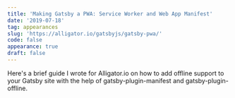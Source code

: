 ```yaml
---
title: 'Making Gatsby a PWA: Service Worker and Web App Manifest'
date: '2019-07-18'
tag: appearances
slug: 'https://alligator.io/gatsbyjs/gatsby-pwa/'
code: false
appearance: true
draft: false
---
```


Here's a brief guide I wrote for Alligator.io on how to add offline support to your Gatsby site with the help of gatsby-plugin-manifest and gatsby-plugin-offline.